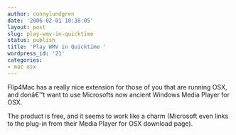 ```yaml
---
author: connylundgren
date: '2006-02-01 10:38:05'
layout: post
slug: play-wmv-in-quicktime
status: publish
title: 'Play WMV in Quicktime '
wordpress_id: '21'
categories:
- mac osx
---
```


Flip4Mac has a really nice extension for those of you that are running OSX,
and donâ€™t want to use Microsofts now ancient Windows Media Player for OSX.

The product is free, and it seems to work like a charm (Microsoft even links
to the plug-in from their Media Player for OSX download page).

